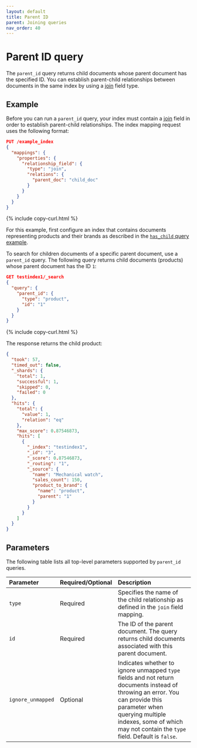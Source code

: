 ```yaml
---
layout: default
title: Parent ID
parent: Joining queries
nav_order: 40
---
```


# Parent ID query

The `parent_id` query returns child documents whose parent document has the specified ID. You can establish parent-child relationships between documents in the same index by using a [join]({{site.url}}{{site.baseurl}}/field-types/supported-field-types/join/) field type.

## Example

Before you can run a `parent_id` query, your index must contain a [join]({{site.url}}{{site.baseurl}}/field-types/supported-field-types/join/) field in order to establish parent-child relationships. The index mapping request uses the following format:

```json
PUT /example_index
{
  "mappings": {
    "properties": {
      "relationship_field": {
        "type": "join",
        "relations": {
          "parent_doc": "child_doc"
        }
      }
    }
  }
}
```
{% include copy-curl.html %} 

For this example, first configure an index that contains documents representing products and their brands as described in the [`has_child` query example]({{site.url}}{{site.baseurl}}/query-dsl/joining/has-child/). 

To search for children documents of a specific parent document, use a `parent_id` query. The following query returns child documents (products) whose parent document has the ID `1`:

```json
GET testindex1/_search
{
  "query": {
    "parent_id": {
      "type": "product",
      "id": "1"
    }
  }
}
```
{% include copy-curl.html %}

The response returns the child product:

```json
{
  "took": 57,
  "timed_out": false,
  "_shards": {
    "total": 1,
    "successful": 1,
    "skipped": 0,
    "failed": 0
  },
  "hits": {
    "total": {
      "value": 1,
      "relation": "eq"
    },
    "max_score": 0.87546873,
    "hits": [
      {
        "_index": "testindex1",
        "_id": "3",
        "_score": 0.87546873,
        "_routing": "1",
        "_source": {
          "name": "Mechanical watch",
          "sales_count": 150,
          "product_to_brand": {
            "name": "product",
            "parent": "1"
          }
        }
      }
    ]
  }
}
```

## Parameters

The following table lists all top-level parameters supported by `parent_id` queries.

| Parameter  | Required/Optional | Description  |
|:---|:---|:---|
| `type` | Required | Specifies the name of the child relationship as defined in the `join` field mapping. |
| `id` | Required | The ID of the parent document. The query returns child documents associated with this parent document. |
| `ignore_unmapped` | Optional | Indicates whether to ignore unmapped `type` fields and not return documents instead of throwing an error. You can provide this parameter when querying multiple indexes, some of which may not contain the `type` field. Default is `false`. |
